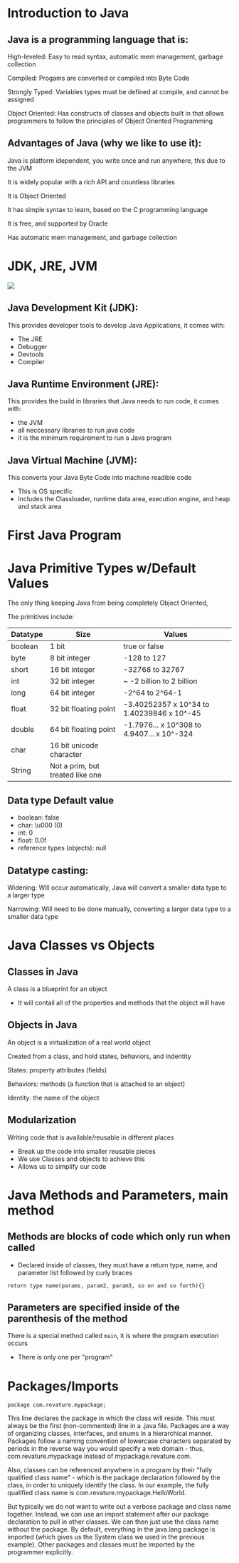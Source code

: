 # Introduction to Java

## Java is a programming language that is:

High-leveled: Easy to read syntax, automatic mem management, garbage collection

Compiled: Progams are converted or compiled into Byte Code

Strongly Typed: Variables types must be defined at compile, and cannot be assigned

Object Oriented: Has constructs of classes and objects built in that allows programmers to follow the principles of Object Oriented Programming

## Advantages of Java (why we like to use it):

Java is platform idependent, you write once and run anywhere, this due to the JVM

It is widely popular with a rich API and countless libraries

It is Object Oriented

It has simple syntax to learn, based on the C programming language

It is free, and supported by Oracle

Has automatic mem management, and garbage collection

# JDK, JRE, JVM

<img src = "https://www.softwaretestinghelp.com/wp-content/qa/uploads/2020/02/All-Java-components-Diagram.png">

## Java Development Kit (JDK):

This provides developer tools to develop Java Applications, it comes with:

-   The JRE
-   Debugger
-   Devtools
-   Compiler

## Java Runtime Environment (JRE):

This provides the build in libraries that Java needs to run code, it comes with:

-   the JVM
-   all neccessary libraries to run java code
-   it is the minimum requirement to run a Java program

## Java Virtual Machine (JVM):

This converts your Java Byte Code into machine readible code

-   This is OS specific
-   Includes the Classloader, runtime data area, execution engine, and heap and stack area

# First Java Program

# Java Primitive Types w/Default Values

The only thing keeping Java from being completely Object Oriented,

The primitives include:

| Datatype | Size                             | Values                                     |
| -------- | -------------------------------- | ------------------------------------------ |
| boolean  | 1 bit                            | true or false                              |
| byte     | 8 bit integer                    | -128 to 127                                |
| short    | 16 bit integer                   | -32768 to 32767                            |
| int      | 32 bit integer                   | ~ -2 billion to 2 billion                  |
| long     | 64 bit integer                   | -2^64 to 2^64-1                            |
| float    | 32 bit floating point            | -3.40252357 x 10^34 to 1.40239846 x 10^-45 |
| double   | 64 bit floating point            | -1.7976... x 10^308 to 4.9407... x 10^-324 |
| char     | 16 bit unicode character         |                                            |
| String   | Not a prim, but treated like one |                                            |

## Data type Default value

-   boolean: false
-   char: \u000 (0)
-   int: 0
-   float: 0.0f
-   reference types (objects): null

## Datatype casting:

Widening: Will occur automatically, Java will convert a smaller data type to a larger type

Narrowing: Will need to be done manually, converting a larger data type to a smaller data type

# Java Classes vs Objects

## Classes in Java

A class is a blueprint for an object

-   It will contail all of the properties and methods that the object will have

## Objects in Java

An object is a virtualization of a real world object

Created from a class, and hold states, behaviors, and indentity

States: property attributes (fields)

Behaviors: methods (a function that is attached to an object)

Identity: the name of the object

## Modularization

Writing code that is available/reusable in different places

-   Break up the code into smaller reusable pieces
-   We use Classes and objects to achieve this
-   Allows us to simplify our code

# Java Methods and Parameters, main method

## Methods are blocks of code which only run when called

-   Declared inside of classes, they must have a return type, name, and parameter list followed by curly braces

`return type name(params, param2, param3, so on and so forth){}`

## Parameters are specified inside of the parenthesis of the method

There is a special method called `main`, it is where the program execution occurs

-   There is only one per "program"

# Packages/Imports

`package com.revature.mypackage;`

This line declares the package in which the class will reside. This must always be the first (non-commented) line in a .java file. Packages are a way of organizing classes, interfaces, and enums in a hierarchical manner. Packages follow a naming convention of lowercase characters separated by periods in the reverse way you would specify a web domain - thus, com.revature.mypackage instead of mypackage.revature.com.


Also, classes can be referenced anywhere in a program by their "fully qualified class name" - which is the package declaration followed by the class, in order to uniquely identify the class. In our example, the fully qualified class name is com.revature.mypackage.HelloWorld.


But typically we do not want to write out a verbose package and class name together. Instead, we can use an import statement after our package declaration to pull in other classes. We can then just use the class name without the package. By default, everything in the java.lang package is imported (which gives us the System class we used in the previous example). Other packages and classes must be imported by the programmer explicitly.

